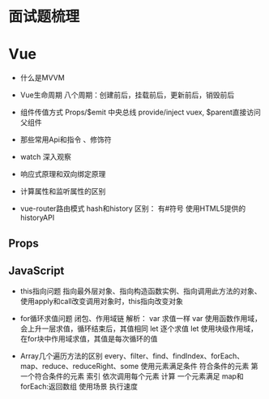 # 面试题梳理

# Vue
* 什么是MVVM
* Vue生命周期
  八个周期：创建前后，挂载前后，更新前后，销毁前后

* 组件传值方式
  Props/$emit 中央总线 provide/inject vuex, $parent直接访问父组件
* 那些常用Api和指令 、修饰符

* watch 
  深入观察
* 响应式原理和双向绑定原理
* 计算属性和监听属性的区别
* vue-router路由模式
  hash和history
  区别：
    有#符号
    使用HTML5提供的historyAPI
    


## Props

## JavaScript
* this指向问题
  指向最外层对象、指向构造函数实例、指向调用此方法的对象、使用apply和call改变调用对象时，this指向改变对象
* for循环求值问题
  闭包、作用域链
  解析：
  var 求值一样 var 使用函数作用域，会上升一层求值，循环结束后，其值相同
  let 逐个求值 let 使用块级作用域，在for块中作用域求值，其值是每次循环的值
  
* Array几个遍历方法的区别
every、filter、find、findIndex、forEach、map、reduce、reduceRight、some
使用元素满足条件 符合条件的元素 第一个符合条件的元素 索引 依次调用每个元素 计算 一个元素满足
  map和forEach:返回数组 使用场景 执行速度

  
